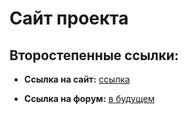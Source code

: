 # Сайт проекта

## Второстепенные ссылки:

* **Ссылка на сайт:** [ссылка](https://deltamine.ru/)

* **Ссылка на форум:** [в будущем]()